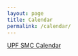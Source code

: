 ```yaml
---
layout: page
title: Calendar
permalink: /calendar/
---
```


[UPF SMC Calendar](https://gestioacademica.upf.edu/pds/consultaPublica/look[conpub]InicioPubHora?entradaPublica=true&lock=true&@f7e536bed26c009727edf24c0a583d66=@9bee282a7d8e0091&@dee7125d9d9a52ef82586f940dcf3109=@82e1b12e10b2c5e2)
